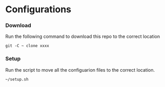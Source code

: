 # Configurations

### Download
Run the following command to download this repo to the correct location

`git -C ~ clone xxxx`

### Setup
Run the script to move all the configuarion files to the correct location.

`~/setup.sh`
